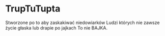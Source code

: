 # TrupTuTupta
Stworzone po to aby zaskakiwać niedowiarków Ludzi których nie zawsze życie głaska lub drapie po jajkach To nie BAJKA.
